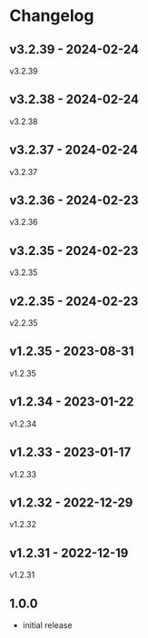 # Changelog

## v3.2.39 - 2024-02-24

v3.2.39

## v3.2.38 - 2024-02-24

v3.2.38

## v3.2.37 - 2024-02-24

v3.2.37

## v3.2.36 - 2024-02-23

v3.2.36

## v3.2.35 - 2024-02-23

v3.2.35

## v2.2.35 - 2024-02-23

v2.2.35

## v1.2.35 - 2023-08-31

v1.2.35

## v1.2.34 - 2023-01-22

v1.2.34

## v1.2.33 - 2023-01-17

v1.2.33

## v1.2.32 - 2022-12-29

v1.2.32

## v1.2.31 - 2022-12-19

v1.2.31

## 1.0.0

- initial release

